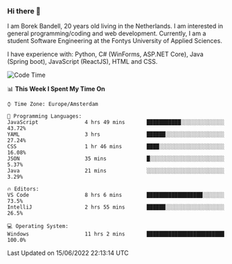 ### Hi there 👋

I am Borek Bandell, 20 years old living in the Netherlands. I am interested in general programming/coding and web development. Currently, I am a student Software Engineering at the Fontys University of Applied Sciences.

I have experience with: Python, C# (WinForms, ASP.NET Core), Java (Spring boot), JavaScript (ReactJS), HTML and CSS.

<!--START_SECTION:waka-->
![Code Time](http://img.shields.io/badge/Code%20Time-0%20secs-blue)

📊 **This Week I Spent My Time On** 

```text
⌚︎ Time Zone: Europe/Amsterdam

💬 Programming Languages: 
JavaScript               4 hrs 49 mins       ███████████░░░░░░░░░░░░░░   43.72% 
YAML                     3 hrs               ██████░░░░░░░░░░░░░░░░░░░   27.24% 
CSS                      1 hr 46 mins        ████░░░░░░░░░░░░░░░░░░░░░   16.08% 
JSON                     35 mins             █░░░░░░░░░░░░░░░░░░░░░░░░   5.37% 
Java                     21 mins             ░░░░░░░░░░░░░░░░░░░░░░░░░   3.29%

🔥 Editors: 
VS Code                  8 hrs 6 mins        ██████████████████░░░░░░░   73.5% 
IntelliJ                 2 hrs 55 mins       ██████░░░░░░░░░░░░░░░░░░░   26.5%

💻 Operating System: 
Windows                  11 hrs 2 mins       █████████████████████████   100.0%

```


 Last Updated on 15/06/2022 22:13:14 UTC
<!--END_SECTION:waka-->

<!--**tcBorek2002/tcBorek2002** is a ✨ _special_ ✨ repository because its `README.md` (this file) appears on your GitHub profile.

Here are some ideas to get you started:

- 🔭 I’m currently working on ...
- 🌱 I’m currently learning ...
- 👯 I’m looking to collaborate on ...
- 🤔 I’m looking for help with ...
- 💬 Ask me about ...
- 📫 How to reach me: ...
- 😄 Pronouns: ...
- ⚡ Fun fact: ...
-->
